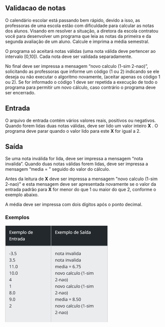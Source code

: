 ## Validacao de notas



O calendário escolar está passando bem rápido, devido a isso, as professoras de uma escola estão com dificuldade para calcular as notas  dos alunos. Visando em resolver a situação, a diretora da escola  contratou você para desenvolver um programa que leia as notas da  primeira e da segunda avaliação de um aluno. Calcule e imprima a média  semestral.

O programa só aceitará notas válidas (uma nota válida deve pertencer  ao intervalo [0,10]). Cada nota deve ser validada separadamente.

No final deve ser impressa a mensagem “novo calculo (1-sim 2-nao)”,  solicitando as professoras que informe um código (1 ou 2) indicando se  ele deseja ou não executar o algoritmo novamente, (aceitar apenas os  código 1 ou 2). Se for informado o código 1 deve ser repetida a execução de todo o programa para permitir um novo cálculo, caso contrário o  programa deve ser encerrado.

## Entrada

O arquivo de entrada contém vários valores reais, positivos ou  negativos. Quando forem lidas duas notas válidas, deve ser lido um valor inteiro  **X** . O programa deve parar quando o valor lido para este **X** for igual a 2.

## Saída

Se uma nota inválida for lida, deve ser impressa a mensagem “nota  invalida”. Quando duas notas válidas forem lidas, deve ser impressa a  mensagem “media = ” seguido do valor do cálculo.

Antes da leitura de **X** deve ser impressa a mensagem  "novo calculo (1-sim 2-nao)" e esta mensagem deve ser apresentada  novamente se o valor da entrada padrão para **X** for menor do que 1 ou maior do que 2, conforme o exemplo abaixo.

A média deve ser impressa com dois dígitos após o ponto decimal.

### Exemplos

![exercicio](
https://github.com/LevyMatias/ImagensGithub/blob/main/img%20exercicios/.net%20fundamentals/Validacao_de_notas/Cap_1.png
)

